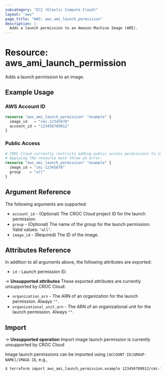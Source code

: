 ```yaml
---
subcategory: "EC2 (Elastic Compute Cloud)"
layout: "aws"
page_title: "AWS: aws_ami_launch_permission"
description: |-
  Adds a launch permission to an Amazon Machine Image (AMI).
---
```


# Resource: aws_ami_launch_permission

Adds a launch permission to an image.

## Example Usage

### AWS Account ID

```terraform
resource "aws_ami_launch_permission" "example" {
  image_id   = "cmi-12345678"
  account_id = "123456789012"
}
```

### Public Access

```terraform
# CROC Cloud currently restricts adding public access permissions to images. 
# Applying the resource must throw an error.
resource "aws_ami_launch_permission" "example" {
  image_id = "cmi-12345678"
  group    = "all"
}
```

## Argument Reference

The following arguments are supported:

* `account_id` - (Optional) The CROC Cloud project ID for the launch permission.
* `group` - (Optional) The name of the group for the launch permission. Valid values: `"all"`.
* `image_id` - (Required) The ID of the image.

## Attributes Reference

In addition to all arguments above, the following attributes are exported:

* `id` - Launch permission ID.

->  **Unsupported attributes**
These exported attributes are currently unsupported by CROC Cloud:

* `organization_arn` - The ARN of an organization for the launch permission. Always `""`.
* `organizational_unit_arn` - The ARN of an organizational unit for the launch permission. Always `""`.

## Import

-> **Unsupported operation**
Import image launch permission is currently unsupported by CROC Cloud

Image launch permissions can be imported using `[ACCOUNT-ID|GROUP-NAME]/IMAGE-ID`, e.g.,

```sh
$ terraform import aws_ami_launch_permission.example 123456789012/cmi-12345678
```
